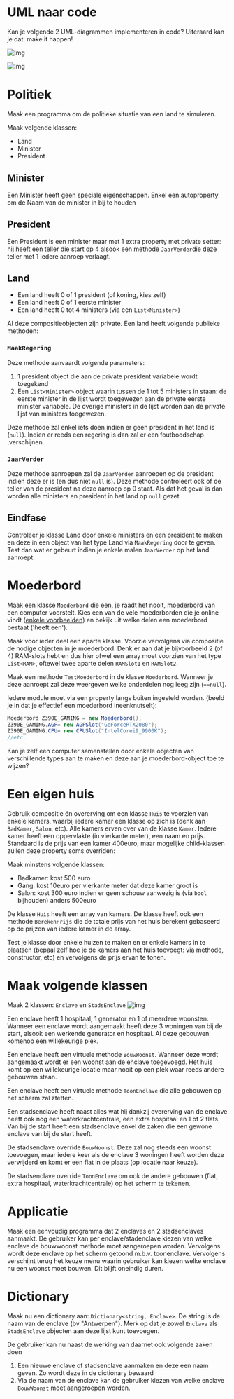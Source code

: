 # UML naar code

Kan je volgende 2 UML-diagrammen implementeren in code? Uiteraard kan je dat: make it happen!

![img](https://timdams.gitbooks.io/csharpfromantwerp/content/assets/6_klassen/compuml.png)

![img](https://timdams.gitbooks.io/csharpfromantwerp/content/assets/6_klassen/multipplecompuml.png) 

# Politiek

Maak een programma om de politieke situatie van een land te simuleren.

Maak volgende klassen:

- Land
- Minister
- President

## Minister

Een Minister heeft geen speciale eigenschappen. Enkel een autoproperty om de Naam van de minister in bij te houden

## President

Een President is een minister maar met 1 extra property met private setter: hij heeft een teller die start op 4 alsook een methode `JaarVerder`die deze teller met 1 iedere aanroep verlaagt.

## Land

- Een land heeft 0 of 1 president (of koning, kies zelf)
- Een land heeft 0 of 1 eerste minister
- Een land heeft 0 tot 4 ministers (via een `List<Minister>`)

Al deze compositieobjecten zijn private. Een land heeft volgende publieke methoden:

### `MaakRegering`

Deze methode aanvaardt volgende parameters:

1. 1 president object die aan de private president variabele wordt toegekend
2. Een `List<Minister>` object waarin tussen de 1 tot 5 ministers in staan: de eerste minister in de lijst wordt toegewezen aan de private eerste minister variabele. De overige ministers in de lijst worden aan de private lijst van ministers toegewezen.

Deze methode zal enkel iets doen indien er geen president in het land is (`null`). Indien er reeds een regering is dan zal er een foutboodschap ,verschijnen.

### `JaarVerder`

Deze methode aanroepen zal de `JaarVerder` aanroepen op de president indien deze er is (en dus niet `null` is). Deze methode controleert ook of de teller van de president na deze aanroep op 0 staat. Als dat het geval is dan worden alle ministers en president in het land op `null` gezet.

## Eindfase

Controleer je klasse Land door enkele ministers en een president te maken en deze in een object van het type Land via `MaakRegering` door te geven. Test dan wat er gebeurt indien je enkele malen `JaarVerder` op het land aanroept.

# Moederbord

Maak een klasse `Moederbord` die een, je raadt het nooit, moederbord van een computer voorstelt. Kies een van de vele moederborden die je online vindt ([enkele voorbeelden](https://www.google.com/search?biw=1368&bih=802&tbm=isch&sa=1&ei=4oK9XNqCKt3UmwXbk5-4Cg&q=motherboard+parts&oq=motherboard+parts&gs_l=img.3..0l10.1974.2413..2560...0.0..0.68.290.5......1....1..gws-wiz-img.aurN6S4Da0I#imgrc=_)) en bekijk uit welke delen een moederbord bestaat ('heeft een').

Maak voor ieder deel een aparte klasse. Voorzie vervolgens via compositie de nodige objecten in je moederbord. Denk er aan dat je bijvoorbeeld 2 (of 4) RAM-slots hebt en dus hier ofwel een array moet voorzien van het type `List<RAM>`, oftewel twee aparte delen `RAMSlot1` en `RAMSlot2`.

Maak een methode `TestMoederbord` in de klasse `Moederbord`. Wanneer je deze aanroept zal deze weergeven welke onderdelen nog leeg zijn (`==null`).

Iedere module moet via een property langs buiten ingesteld worden. (beeld je in dat je effectief een moederbord ineenknutselt):

```csharp
Moederbord Z390E_GAMING = new Moederbord();
Z390E_GAMING.AGP= new AGPSlot("GeForceRTX2080");
Z390E_GAMING.CPU= new CPUSlot("IntelCorei9_9900K");
//etc.
```

Kan je zelf een computer samenstellen door enkele objecten van verschillende types aan te maken en deze aan je moederbord-object toe te wijzen?

# Een eigen huis

Gebruik compositie én overerving om een klasse `Huis` te voorzien van enkele kamers, waarbij iedere kamer een klasse op zich is (denk aan `BadKamer`, `Salon`, etc). Alle kamers erven over van de klasse `Kamer`. Iedere kamer heeft een oppervlakte (in vierkante meter), een naam en prijs. Standaard is de prijs van een kamer 400euro, maar mogelijke child-klassen zullen deze property soms overriden:

Maak minstens volgende klassen:

- Badkamer: kost 500 euro
- Gang: kost 10euro per vierkante meter dat deze kamer groot is
- Salon: kost 300 euro indien er geen schouw aanwezig is (via `bool` bijhouden) anders 500euro

De klasse `Huis` heeft een array van kamers. De klasse heeft ook een methode `BerekenPrijs` die de totale prijs van het huis berekent gebaseerd op de prijzen van iedere kamer in de array.

Test je klasse door enkele huizen te maken en er enkele kamers in te plaatsen (bepaal zelf hoe je de kamers aan het huis toevoegt: via methode, constructor, etc) en vervolgens de prijs ervan te tonen.



# Maak volgende klassen

Maak 2 klassen: `Enclave` en `StadsEnclave` ![img](https://timdams.gitbooks.io/csharpfromantwerp/content/assets/7_overerving/coronacompo.jpg)

Een enclave heeft 1 hospitaal, 1 generator en 1 of meerdere woonsten. Wanneer een enclave wordt aangemaakt heeft deze 3 woningen van bij de start, alsook een werkende generator en hospitaal. Al deze gebouwen komenop een willekeurige plek.

Een enclave heeft een virtuele methode `BouwWoonst`. Wanneer deze wordt aangemaakt wordt er een woonst aan de enclave toegevoegd. Het huis komt op een willekeurige locatie maar nooit op een plek waar reeds andere gebouwen staan.

Een enclave heeft een virtuele methode `ToonEnclave` die alle gebouwen op het scherm zal ztetten.

Een stadsenclave heeft naast alles wat hij dankzij overerving van de enclave heeft ook nog een waterkrachtcentrale, een extra hospitaal en 1 of 2 flats. Van bij de start heeft een stadsenclave enkel de zaken die een gewone enclave van bij de start heeft.

De stadsenclave override `BouwWoonst`. Deze zal nog steeds een woonst toevoegen, maar iedere keer als de enclave 3 woningen heeft worden deze verwijderd en komt er een flat in de plaats (op locatie naar keuze).

De stadsenclave override `ToonEnclave` om ook de andere gebouwen (flat, extra hospitaal, waterkrachtcentrale) op het scherm te tekenen.

# Applicatie

Maak een eenvoudig programma dat 2 enclaves en 2 stadsenclaves aanmaakt. De gebruiker kan per enclave/stadenclave kiezen van welke enclave de bouwwoonst methode moet aangeroepen worden. Vervolgens wordt deze enclave op het scherm getoond m.b.v. toonenclave. Vervolgens verschijnt terug het keuze menu waarin gebruiker kan kiezen welke enclave nu een woonst moet bouwen. Dit blijft oneindig duren.

# Dictionary

Maak nu een dictionary aan: `Dictionary<string, Enclave>`. De string is de naam van de enclave (bv "Antwerpen"). Merk op dat je zowel `Enclave` als `StadsEnclave` objecten aan deze lijst kunt toevoegen.

De gebruiker kan nu naast de werking van daarnet ook volgende zaken doen

1. Een nieuwe enclave of stadsenclave aanmaken en deze een naam geven. Zo wordt deze in de dictionary bewaard
2. Via de naam van de enclave kan de gebruiker kiezen van welke enclave `BouwWoonst` moet aangeroepen worden.

